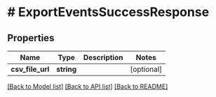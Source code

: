 # # ExportEventsSuccessResponse

## Properties

Name | Type | Description | Notes
------------ | ------------- | ------------- | -------------
**csv_file_url** | **string** |  | [optional]

[[Back to Model list]](../../README.md#models) [[Back to API list]](../../README.md#endpoints) [[Back to README]](../../README.md)
